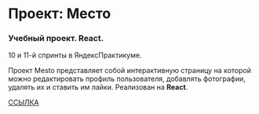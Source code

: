# Проект: Место

### Учебный проект. React.

10 и 11-й спринты в ЯндексПрактикуме.

Проект Mesto представляет собой интерактивную страницу на которой можно редактировать профиль пользователя, добавлять фотографии, удалять их и ставить им лайки. Реализован на **React**.

[ССЫЛКА](https://panfil0k.github.io/mesto-react/)